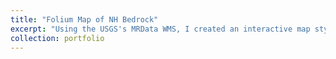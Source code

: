 ```yaml
---
title: "Folium Map of NH Bedrock"
excerpt: "Using the USGS's MRData WMS, I created an interactive map stylized with USGS Lithologic color classes.<br/><iframe src="/files/geology_nh_map.html" height="700" width="850" style="border:none;"></iframe>"
collection: portfolio
---
```

